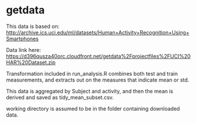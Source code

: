 # getdata

This data is based on: http://archive.ics.uci.edu/ml/datasets/Human+Activity+Recognition+Using+Smartphones

Data link here: https://d396qusza40orc.cloudfront.net/getdata%2Fprojectfiles%2FUCI%20HAR%20Dataset.zip

Transformation included in run_analysis.R combines both test and train measurements, and extracts out on the measures that indicate mean or std. 

This data is aggregated by Subject and activity, and then the mean is derived and saved as tidy_mean_subset.csv.

working directory is assumed to be in the folder containing downloaded data.

